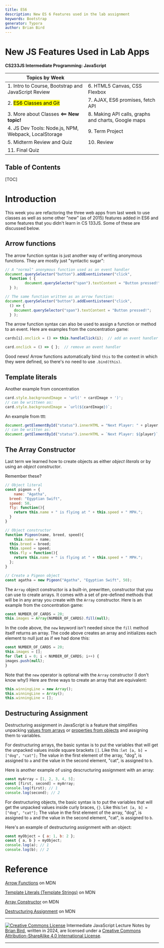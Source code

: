 ```yaml
---
title: ES6
description: New ES 6 Features used in the lab assignment
keywords: Bootstrap
generator: Typora
author: Brian Bird
---
```


<h1>New JS Features Used in Lab Apps</h1>

**CS233JS Intermediate Programming: JavaScript**

| Topics by Week                                       |                                                     |
| ---------------------------------------------------- | --------------------------------------------------- |
| 1. Intro to Course, Bootstrap and JavaScript Review  | 6. HTML5 Canvas, CSS Flexbox                        |
| 2. <mark>ES6 Classes and Git</mark>                  | 7. AJAX, ES6 promises, fetch API                    |
| 3. More about Classes **<== New topic!**             | 8. Making API calls, graphs and charts, Google maps |
| 4. JS Dev Tools: Node.js, NPM, Webpack, LocalStorage | 9. Term Project                                     |
| 5. Midterm Review and Quiz                           | 10. Review                                          |
| 11. Final Quiz                                       |                                                     |



<h2>Table of Contents</h2>

[TOC]

# Introduction

This week you are refactoring the three web apps from last week to use classes as well as some other "new" (as of 2015) features added in ES6 and some features that you didn't learn in CS 133JS. Some of these are discussed below.

## Arrow functions

The arrow function syntax is just another way of writing anonymous functions. They are mostly just "syntactic sugar":

```javascript
// A "normal" anonymous function used as an event handler
document.querySelector("button").addEventListener("click", 
  function ( {
		 document.querySelector("span").textContent = "Button pressed!";
  } );

// The same function written as an arrow function:
document.querySelector("button").addEventListener("click", 
  () => { 
    document.querySelector("span").textContent = "Button pressed!";
  } );
```



The arrow function syntax can also be used to assign a function or method to an event. Here are examples from the concentration game:

```javascript
cards[i].onclick = () => this.handleClick(i);  // add an event handler method

card.onclick = () => { };  // remove an event handler
```

Good news! Arrow functions automatically bind `this` to the context in which they were defined, so there's no need to use `.bind(this)`.

## Template literals

Another example from concentration

```javascript
card.style.backgroundImage = 'url(' + cardImage + ')';
// can be writteen as:
card.style.backgroundImage = `url(${cardImage})`;
```

An example from ttt:

```javascript
document.getElementById("status").innerHTML = "Next Player: " + player;
// can be written as:
document.getElementById("status").innerHTML = `Next Player: ${player}`;
```



## The Array Constructor

Last term we learned how to create objects as either *object literals* or by using an *object constructor*.

Remember these?

```javascript
// Object literal
const pigeon = {
	name: "Agatha",
  breed: "Egyptian Swift",
  speed: 50,
  fly: function(){
    return this.name + " is flying at " + this.speed + " MPH.";
  }
}
```

```javascript
// Object constructor
function Pigeon(name, breed, speed){
	this.name = name;
  this.breed = breed;
  this.speed = speed;
  this.fly = function(){
    return this.name + " is flying at " + this.speed + " MPH.";
  };
}

// Create a Pigeon object
const agatha = new Pigeon("Agatha", "Egyptian Swift", 50);
```

The `Array` object constructor is a built-in, prewritten, constructor that you can use to create arrays. It comes with a set of pre-defined methods that will be in any array you create with the `Array` constructor. Here is an example from the concentration game:

```javascript
const NUMBER_OF_CARDS = 20;
this.images = Array(NUMBER_OF_CARDS).fill(null);  
```

In the code above, the `new` keyword isn't needed since the `fill` method itself returns an array. The code above creates an array and initializes each element to null just as if we had done this:

```javascript
const NUMBER_OF_CARDS = 20;
this.images = [];
for (let i = 0; i < NUMBER_OF_CARDS; i++) {
images.push(null);
}
```

Note that the `new` operator is optional with the `Array` constructor (I don't know why!) Here are three ways to create an array that are equivalent:

```javascript
this.winningLine = new Array();
this.winningLine = Array();
this.winningLine = [];
```

## Destructuring Assignment

Destructuring assignment in JavaScript is a feature that simplifies unpacking <u>values from arrays</u> or <u>properties from objects</u> and assigning them to variables. 

For destructuring arrays, the basic syntax is to put the variables that will get the unpacked values inside square brackets `[]`. Like this :`let [a, b] = ["dog", "cat"];` The value in the first element of the array, "dog", is assigned to `a` and the value in the second element, "cat", is assigned to `b`. 

Here is another example of using descructuring assignment with an array:

```javascript
const myArray = [1, 2, 3, 4, 5];
const [first, second] = myArray;
console.log(first); // 1
console.log(second); // 2
```

For destructuring objects, the basic syntax is to put the variables that will get the unpacked values inside curly braces, `{}`. Like this:`let [a, b] = ["dog", "cat"];` The value in the first element of the array, "dog", is assigned to `a` and the value in the second element, "cat", is assigned to `b`. 

Here's an example of destructuring assignment with an object:

```javascript
const myObject = { a: 1, b: 2 };
const { a, b } = myObject;
console.log(a); // 1
console.log(b); // 2
```



# Reference

[Arrow Functions](https://developer.mozilla.org/en-US/docs/Web/JavaScript/Guide/Functions#arrow_functions) on MDN

[Template Literals (Template Strings)](https://developer.mozilla.org/en-US/docs/Web/JavaScript/Reference/Template_literals) on MDN

[Array Constructor](https://developer.mozilla.org/en-US/docs/Web/JavaScript/Reference/Global_Objects/Array#constructor) on MDN

[Destructuring Assignment](https://developer.mozilla.org/en-US/docs/Web/JavaScript/Reference/Operators/Destructuring_assignment) on MDN

------

[![Creative Commons License](https://i.creativecommons.org/l/by-sa/4.0/88x31.png)](http://creativecommons.org/licenses/by-sa/4.0/) Intermediate JavaScript Lecture Notes by [Brian Bird](https://profbird.dev), written in <time>2024</time>, are licensed under a [Creative Commons Attribution-ShareAlike 4.0 International License](http://creativecommons.org/licenses/by-sa/4.0/). 

------------